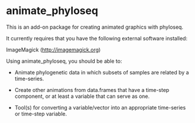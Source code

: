 # animate_phyloseq

This is an add-on package for creating animated graphics with phyloseq. 

It currently requires that you have the following external software installed:

ImageMagick (http://imagemagick.org)

Using animate_phyloseq, you should be able to:

 * Animate phylogenetic data in which subsets of samples are related by a time-series.

 * Create other animations from data.frames that have a time-step component, or at least a variable that can serve as one.

 * Tool(s) for converting a variable/vector into an appropriate time-series or time-step variable.


